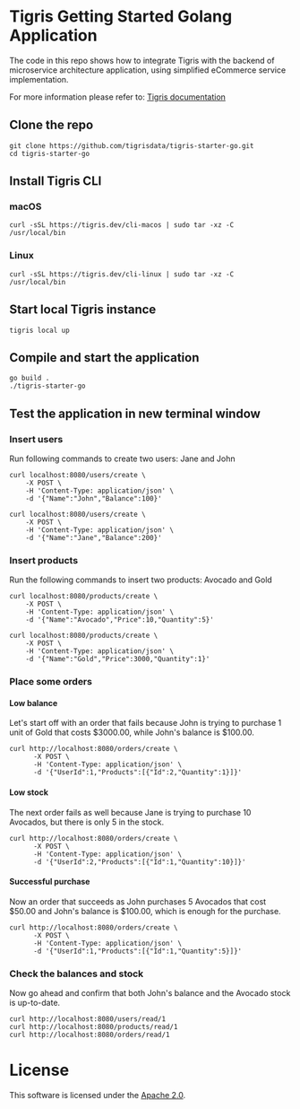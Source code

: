 # Tigris Getting Started Golang Application

The code in this repo shows how to integrate Tigris with the backend of
microservice architecture application, using simplified eCommerce service implementation.

For more information please refer to: [Tigris documentation](https://docs.tigrisdata.com)

## Clone the repo

```shell
git clone https://github.com/tigrisdata/tigris-starter-go.git
cd tigris-starter-go
```

## Install Tigris CLI

### macOS
```shell
curl -sSL https://tigris.dev/cli-macos | sudo tar -xz -C /usr/local/bin
```

### Linux
```shell
curl -sSL https://tigris.dev/cli-linux | sudo tar -xz -C /usr/local/bin
```

## Start local Tigris instance
```shell
tigris local up
```

## Compile and start the application
```shell
go build .
./tigris-starter-go
```

## Test the application in new terminal window

### Insert users

Run following commands to create two users: Jane and John

```shell
curl localhost:8080/users/create \
    -X POST \
    -H 'Content-Type: application/json' \
    -d '{"Name":"John","Balance":100}'
    
curl localhost:8080/users/create \
    -X POST \
    -H 'Content-Type: application/json' \
    -d '{"Name":"Jane","Balance":200}'
```

### Insert products

Run the following commands to insert two products: Avocado and Gold

```shell
curl localhost:8080/products/create \
    -X POST \
    -H 'Content-Type: application/json' \
    -d '{"Name":"Avocado","Price":10,"Quantity":5}'
    
curl localhost:8080/products/create \
    -X POST \
    -H 'Content-Type: application/json' \
    -d '{"Name":"Gold","Price":3000,"Quantity":1}'
```

### Place some orders

#### Low balance

Let's start off with an order that fails because John is trying to purchase 1
unit of Gold that costs $3000.00, while John's balance is $100.00.

```shell
curl http://localhost:8080/orders/create \
      -X POST \
      -H 'Content-Type: application/json' \
      -d '{"UserId":1,"Products":[{"Id":2,"Quantity":1}]}'
```

#### Low stock

The next order fails as well because Jane is trying to purchase 10 Avocados,
but there is only 5 in the stock.

```shell
curl http://localhost:8080/orders/create \
      -X POST \
      -H 'Content-Type: application/json' \
      -d '{"UserId":2,"Products":[{"Id":1,"Quantity":10}]}'
```

#### Successful purchase

Now an order that succeeds as John purchases 5 Avocados that cost
$50.00 and John's balance is $100.00, which is enough for the purchase.

```shell
curl http://localhost:8080/orders/create \
      -X POST \
      -H 'Content-Type: application/json' \
      -d '{"UserId":1,"Products":[{"Id":1,"Quantity":5}]}'
```

### Check the balances and stock

Now go ahead and confirm that both John's balance and the Avocado stock is
up-to-date.

```shell
curl http://localhost:8080/users/read/1
curl http://localhost:8080/products/read/1
curl http://localhost:8080/orders/read/1
```

# License

This software is licensed under the [Apache 2.0](LICENSE).
